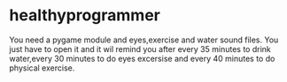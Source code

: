 # healthyprogrammer

You need a pygame module and eyes,exercise and water sound files.
You just have to open it and it wil remind you after every 35 minutes to drink water,every 30 minutes to do eyes excersise and every 40 minutes to do physical exercise.
